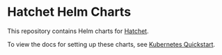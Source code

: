 # Hatchet Helm Charts

This repository contains Helm charts for [Hatchet](https://hatchet.run).

To view the docs for setting up these charts, see [Kubernetes Quickstart](https://docs.hatchet.run/self-hosting/kubernetes-quickstart). 
